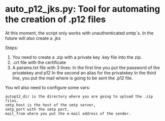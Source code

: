 # auto_p12_jks.py: Tool for automating the creation of .p12 files

At this moment, the script only works with unauthenticated smtp´s. In the future will also create a .jks

Steps:
1) You need to create a .zip with a private key .key file into the zip. 
2) .crt file with the certificate
3) A params.txt file with 3 lines:
    In the first line you put the password of the privatekey and p12 
    In the second an alias for the privatekey
    In the third line, you put the mail where is going to be sent the .p12 file.

You wil also need to configure some vars:

    autop12_dir is the directory where you are going to upload the .zip files. 
    smtp_host is the host of the smtp server, 
    smtp_port with the smtp port. 
    mail_from where you put the e-mail address of the sender.
